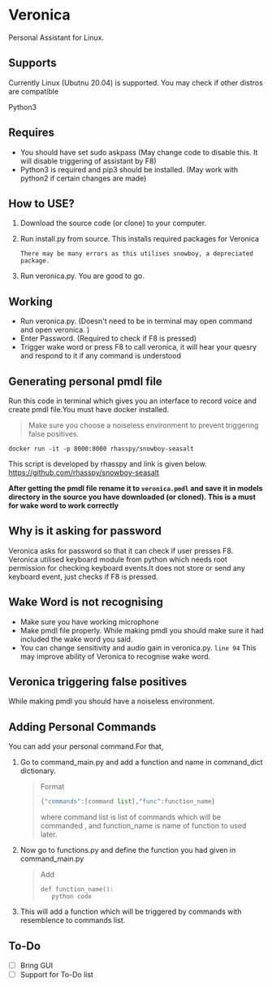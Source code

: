 # Veronica
Personal Assistant for Linux.

## Supports
Currently Linux (Ubutnu 20.04) is supported. 
You may check if other distros are compatible

Python3
## Requires 
* You should have set sudo askpass (May change code to disable this. It will disable triggering of assistant by F8)
* Python3 is required and pip3 should be installed. (May work with python2 if certain changes are made)

## How to USE?
1. Download the source code (or clone) to your computer.
2. Run install.py from source. This installs required packages for Veronica

    ```There may be many errors as this utilises snowboy, a depreciated package.```
3. Run veronica.py. You are good to go. 

## Working
 * Run veronica.py. (Doesn't need to be in terminal may open command and open veronica. )
 * Enter Password. (Required to check if F8 is pressed)
 * Trigger wake word or press F8 to call veronica, it will hear your quesry and respond to it if any command is understood

## Generating personal pmdl file
Run this code in terminal which gives you an interface to record voice and create pmdl file.You must have docker installed.
> Make sure you choose a noiseless environment to prevent triggering false positives.  
  
   ```
   docker run -it -p 8000:8000 rhasspy/snowboy-seasalt
   ```
   
 This script is developed by rhasspy and link is given below.
  https://github.com/rhasspy/snowboy-seasalt

__After getting the pmdl file rename it to ```veronica.pmdl``` and save it in models directory in the source you have downloaded (or cloned). This is a must for wake word to work correctly__

## Why is it asking for password
 Veronica asks for password so that it can check if user presses F8. Veronica utilised keyboard module from python which needs root permission for checking keyboard events.It does not store or send any keyboard event, just checks if F8 is pressed. 

## Wake Word is not recognising 
* Make sure you have working microphone
* Make pmdl file properly. While making pmdl you should make sure it had included the wake word you said.
* You can change sensitivity and audio gain in veronica.py.  ```line 94``` This may improve ability of Veronica to recognise wake word. 

## Veronica triggering false positives
 While making pmdl you should have a noiseless environment. 

## Adding Personal Commands
You can add your personal command.For that,
1. Go to command_main.py and add a function and name in command_dict dictionary.
   > Format
   > ```python
   > {"commands":[command list],"func":function_name}
   > ```  
   > where command list is list of commands which will be commanded , and function_name is name of function to used later.
2. Now go to functions.py and define the function you had given in command_main.py
   > Add 
   > ```
   > def function_name():
   >    python code 
   > ```
3. This will add a function which will be triggered by commands with resemblence to commands list.


 ## To-Do 
 - [ ] Bring GUI
 - [ ] Support for To-Do list
